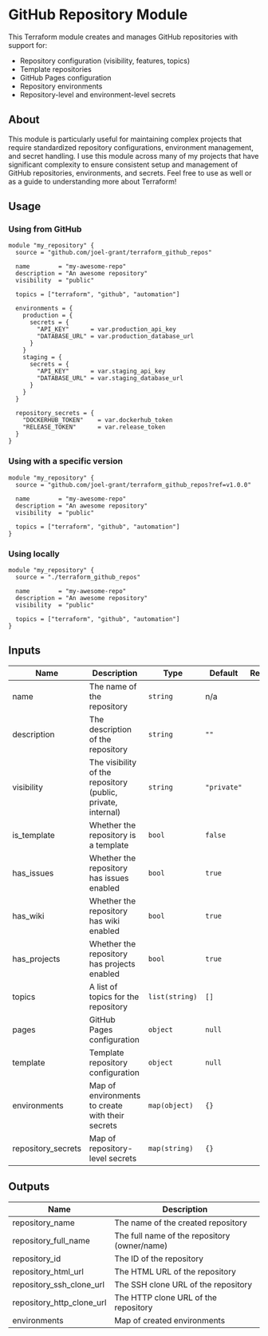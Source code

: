 # GitHub Repository Module

This Terraform module creates and manages GitHub repositories with support for:

- Repository configuration (visibility, features, topics)
- Template repositories
- GitHub Pages configuration
- Repository environments
- Repository-level and environment-level secrets

## About

This module is particularly useful for maintaining complex projects that require standardized repository configurations, environment management, and secret handling. I use this module across many of my projects that have significant complexity to ensure consistent setup and management of GitHub repositories, environments, and secrets.  Feel free to use as well or as a guide to understanding more about Terraform!

## Usage

### Using from GitHub

```hcl
module "my_repository" {
  source = "github.com/joel-grant/terraform_github_repos"

  name        = "my-awesome-repo"
  description = "An awesome repository"
  visibility  = "public"
  
  topics = ["terraform", "github", "automation"]
  
  environments = {
    production = {
      secrets = {
        "API_KEY"      = var.production_api_key
        "DATABASE_URL" = var.production_database_url
      }
    }
    staging = {
      secrets = {
        "API_KEY"      = var.staging_api_key
        "DATABASE_URL" = var.staging_database_url
      }
    }
  }
  
  repository_secrets = {
    "DOCKERHUB_TOKEN"    = var.dockerhub_token
    "RELEASE_TOKEN"      = var.release_token
  }
}
```

### Using with a specific version

```hcl
module "my_repository" {
  source = "github.com/joel-grant/terraform_github_repos?ref=v1.0.0"

  name        = "my-awesome-repo"
  description = "An awesome repository"
  visibility  = "public"
  
  topics = ["terraform", "github", "automation"]
}
```

### Using locally

```hcl
module "my_repository" {
  source = "./terraform_github_repos"

  name        = "my-awesome-repo"
  description = "An awesome repository"
  visibility  = "public"
  
  topics = ["terraform", "github", "automation"]
}
```

## Inputs

| Name | Description | Type | Default | Required |
|------|-------------|------|---------|:--------:|
| name | The name of the repository | `string` | n/a | yes |
| description | The description of the repository | `string` | `""` | no |
| visibility | The visibility of the repository (public, private, internal) | `string` | `"private"` | no |
| is_template | Whether the repository is a template | `bool` | `false` | no |
| has_issues | Whether the repository has issues enabled | `bool` | `true` | no |
| has_wiki | Whether the repository has wiki enabled | `bool` | `true` | no |
| has_projects | Whether the repository has projects enabled | `bool` | `true` | no |
| topics | A list of topics for the repository | `list(string)` | `[]` | no |
| pages | GitHub Pages configuration | `object` | `null` | no |
| template | Template repository configuration | `object` | `null` | no |
| environments | Map of environments to create with their secrets | `map(object)` | `{}` | no |
| repository_secrets | Map of repository-level secrets | `map(string)` | `{}` | no |

## Outputs

| Name | Description |
|------|-------------|
| repository_name | The name of the created repository |
| repository_full_name | The full name of the repository (owner/name) |
| repository_id | The ID of the repository |
| repository_html_url | The HTML URL of the repository |
| repository_ssh_clone_url | The SSH clone URL of the repository |
| repository_http_clone_url | The HTTP clone URL of the repository |
| environments | Map of created environments |
